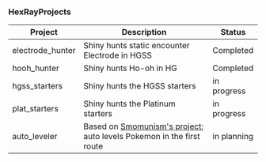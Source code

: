 ### HexRayProjects

| Project | Description | Status
| - | - | - |
| electrode_hunter | Shiny hunts static encounter Electrode in HGSS | Completed |
| hooh_hunter | Shiny hunts Ho-oh in HG | Completed |
| hgss_starters | Shiny hunts the HGSS starters | in progress |
| plat_starters | Shiny hunts the Platinum starters | in progress |
| auto_leveler | Based on [Smomunism's project](https://www.youtube.com/watch?v=zWUuQ3-zoYw); auto levels Pokemon in the first route | in planning |
